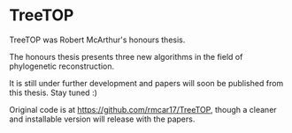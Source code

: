 # TreeTOP

TreeTOP was Robert McArthur's honours thesis.

The honours thesis presents three new algorithms in the field of phylogenetic reconstruction.

It is still under further development and papers will soon be published from this thesis. Stay tuned :)

Original code is at <https://github.com/rmcar17/TreeTOP>, though a cleaner and installable version will release with the papers.

